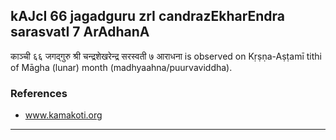 ## kAJcI 66 jagadguru zrI candrazEkharEndra sarasvatI 7 ArAdhanA
काञ्ची ६६ जगद्गुरु श्री चन्द्रशेखरेन्द्र सरस्वती ७ आराधना is observed on Kṛṣṇa-Aṣṭamī tithi of Māgha (lunar) month (madhyaahna/puurvaviddha).


### References
* www.kamakoti.org


---

